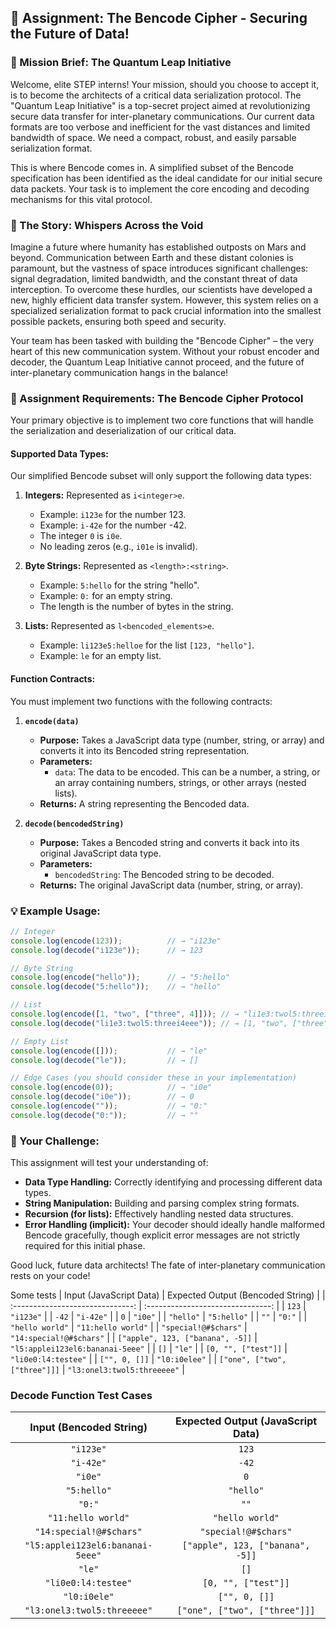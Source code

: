 ## 🚀 Assignment: The Bencode Cipher - Securing the Future of Data!

### 🎯 Mission Brief: The Quantum Leap Initiative

Welcome, elite STEP interns! Your mission, should you choose to accept it, is to become the architects of a critical data serialization protocol. The "Quantum Leap Initiative" is a top-secret project aimed at revolutionizing secure data transfer for inter-planetary communications. Our current data formats are too verbose and inefficient for the vast distances and limited bandwidth of space. We need a compact, robust, and easily parsable serialization format.

This is where Bencode comes in. A simplified subset of the Bencode specification has been identified as the ideal candidate for our initial secure data packets. Your task is to implement the core encoding and decoding mechanisms for this vital protocol.

### 🌌 The Story: Whispers Across the Void

Imagine a future where humanity has established outposts on Mars and beyond. Communication between Earth and these distant colonies is paramount, but the vastness of space introduces significant challenges: signal degradation, limited bandwidth, and the constant threat of data interception. To overcome these hurdles, our scientists have developed a new, highly efficient data transfer system. However, this system relies on a specialized serialization format to pack crucial information into the smallest possible packets, ensuring both speed and security.

Your team has been tasked with building the "Bencode Cipher" – the very heart of this new communication system. Without your robust encoder and decoder, the Quantum Leap Initiative cannot proceed, and the future of inter-planetary communication hangs in the balance!

### 📝 Assignment Requirements: The Bencode Cipher Protocol

Your primary objective is to implement two core functions that will handle the serialization and deserialization of our critical data.

#### Supported Data Types:

Our simplified Bencode subset will only support the following data types:

1.  **Integers:** Represented as `i<integer>e`.
    *   Example: `i123e` for the number 123.
    *   Example: `i-42e` for the number -42.
    *   The integer `0` is `i0e`.
    *   No leading zeros (e.g., `i01e` is invalid).

2.  **Byte Strings:** Represented as `<length>:<string>`.
    *   Example: `5:hello` for the string "hello".
    *   Example: `0:` for an empty string.
    *   The length is the number of bytes in the string.

3.  **Lists:** Represented as `l<bencoded_elements>e`.
    *   Example: `li123e5:helloe` for the list `[123, "hello"]`.
    *   Example: `le` for an empty list.

#### Function Contracts:

You must implement two functions with the following contracts:

1.  **`encode(data)`**
    *   **Purpose:** Takes a JavaScript data type (number, string, or array) and converts it into its Bencoded string representation.
    *   **Parameters:**
        *   `data`: The data to be encoded. This can be a number, a string, or an array containing numbers, strings, or other arrays (nested lists).
    *   **Returns:** A string representing the Bencoded data.

2.  **`decode(bencodedString)`**
    *   **Purpose:** Takes a Bencoded string and converts it back into its original JavaScript data type.
    *   **Parameters:**
        *   `bencodedString`: The Bencoded string to be decoded.
    *   **Returns:** The original JavaScript data (number, string, or array).

### 💡 Example Usage:

```javascript
// Integer
console.log(encode(123));          // → "i123e"
console.log(decode("i123e"));      // → 123

// Byte String
console.log(encode("hello"));      // → "5:hello"
console.log(decode("5:hello"));    // → "hello"

// List
console.log(encode([1, "two", ["three", 4]])); // → "li1e3:twol5:threei4eee"
console.log(decode("li1e3:twol5:threei4eee")); // → [1, "two", ["three", 4]]

// Empty List
console.log(encode([]));           // → "le"
console.log(decode("le"));         // → []

// Edge Cases (you should consider these in your implementation)
console.log(encode(0));            // → "i0e"
console.log(decode("i0e"));        // → 0
console.log(encode(""));           // → "0:"
console.log(decode("0:"));         // → ""

```

### 🚀 Your Challenge:

This assignment will test your understanding of:

  * **Data Type Handling:** Correctly identifying and processing different data types.
  * **String Manipulation:** Building and parsing complex string formats.
  * **Recursion (for lists):** Effectively handling nested data structures.
  * **Error Handling (implicit):** Your decoder should ideally handle malformed Bencode gracefully, though explicit error messages are not strictly required for this initial phase.

Good luck, future data architects\! The fate of inter-planetary communication rests on your code\!

Some tests
| Input (JavaScript Data) | Expected Output (Bencoded String) |
| :------------------------------: | :-------------------------------: |
| `123` | `"i123e"` |
| `-42` | `"i-42e"` |
| `0` | `"i0e"` |
| `"hello"` | `"5:hello"` |
| `""` | `"0:"` |
| `"hello world"` | `"11:hello world"` |
| `"special!@#$chars"` | `"14:special!@#$chars"` |
| `["apple", 123, ["banana", -5]]` | `"l5:applei123el6:bananai-5eee"` |
| `[]` | `"le"` |
| `[0, "", ["test"]]` | `"li0e0:l4:testee"` |
| `["", 0, []]` | `"l0:i0elee"` |
| `["one", ["two", ["three"]]]` | `"l3:onel3:twol5:threeeee"` |

### Decode Function Test Cases

| Input (Bencoded String) | Expected Output (JavaScript Data) |
| :------------------------------: | :-------------------------------: |
| `"i123e"` | `123` |
| `"i-42e"` | `-42` |
| `"i0e"` | `0` |
| `"5:hello"` | `"hello"` |
| `"0:"` | `""` |
| `"11:hello world"` | `"hello world"` |
| `"14:special!@#$chars"` | `"special!@#$chars"` |
| `"l5:applei123el6:bananai-5eee"` | `["apple", 123, ["banana", -5]]` |
| `"le"` | `[]` |
| `"li0e0:l4:testee"` | `[0, "", ["test"]]` |
| `"l0:i0ele"` | `["", 0, []]` |
| `"l3:onel3:twol5:threeeee"` | `["one", ["two", ["three"]]]` |
